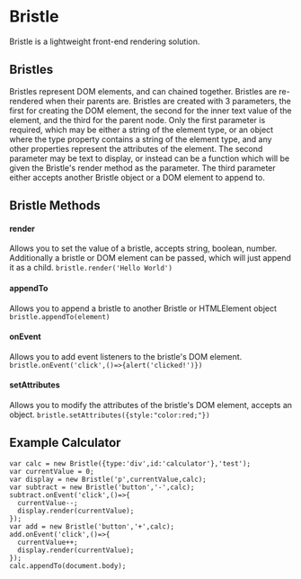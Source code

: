 # Bristle
Bristle is a lightweight front-end rendering solution.

## Bristles
Bristles represent DOM elements, and can chained together. Bristles are re-rendered when their parents are. Bristles are created with 3 parameters, the first for creating the DOM element, the second for the inner text value of the element, and the third for the parent node. Only the first parameter is required, which may be either a string of the element type, or an object where the type property contains a string of the element type, and any other properties represent the attributes of the element. The second parameter may be text to display, or instead can be a function which will be given the Bristle's render method as the parameter. The third parameter either accepts another Bristle object or a DOM element to append to.

## Bristle Methods

#### render
Allows you to set the value of a bristle, accepts string, boolean, number. Additionally a bristle or DOM element can be passed, which will just append it as a child. 
```bristle.render('Hello World')```

#### appendTo
Allows you to append a bristle to another Bristle or HTMLElement object
```bristle.appendTo(element)```

#### onEvent
Allows you to add event listeners to the bristle's DOM element.
```bristle.onEvent('click',()=>{alert('clicked!')})```

#### setAttributes
Allows you to modify the attributes of the bristle's DOM element, accepts an object.
```bristle.setAttributes({style:"color:red;"})```

## Example Calculator
```
var calc = new Bristle({type:'div',id:'calculator'},'test');
var currentValue = 0;
var display = new Bristle('p',currentValue,calc);
var subtract = new Bristle('button','-',calc);
subtract.onEvent('click',()=>{
  currentValue--;
  display.render(currentValue);
});
var add = new Bristle('button','+',calc);
add.onEvent('click',()=>{
  currentValue++;
  display.render(currentValue);
});
calc.appendTo(document.body);
```
